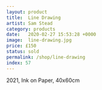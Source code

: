 ```yaml
---
layout: product
title:  Line Drawing
artist: Sam Stead
category: products
date:   2020-02-27 15:53:28 +0000
image:  line-drawing.jpg
price: £150
status: sold
permalink: /shop/line-drawing
index: 57
---
```

2021, Ink on Paper, 40x60cm
